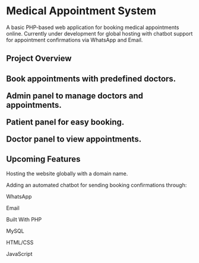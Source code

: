 <h1 >Medical Appointment System</h1>
A basic PHP-based web application for booking medical appointments online.
Currently under development for global hosting with chatbot support for appointment confirmations via WhatsApp and Email.

<h2>Project Overview<h2>
Book appointments with predefined doctors.

Admin panel to manage doctors and appointments.

Patient panel for easy booking.

Doctor panel to view appointments.

<h2>Upcoming Features</h2>
Hosting the website globally with a domain name.

Adding an automated chatbot for sending booking confirmations through:

WhatsApp

Email

Built With PHP

MySQL

HTML/CSS

JavaScript